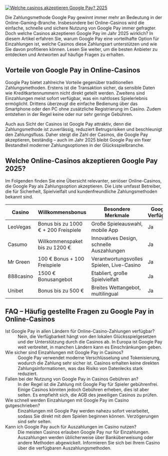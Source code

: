 [![Welche casinos akzeptieren Google Pay? 2025](https://123-caf.pages.dev/gitsignup.png)](https://vrmoo.ru/Bt82HjjY)

<p>Die Zahlungsmethode Google Pay gewinnt immer mehr an Bedeutung in der Online-Gaming-Branche. Insbesondere bei Online-Casinos wird die einfache, schnelle und sichere Nutzung von Google Pay immer gefragter. Doch welche Casinos akzeptieren Google Pay im Jahr 2025 wirklich? In diesem Artikel erfahren Sie, warum Google Pay eine vorteilhafte Option für Einzahlungen ist, welche Casinos diese Zahlungsart unterstützen und wie Sie davon profitieren können. Lesen Sie weiter, um die besten Anbieter zu entdecken und Antworten auf häufige Fragen zu erhalten.</p>  <h2>Vorteile von Google Pay in Online-Casinos</h2> <p>Google Pay bietet zahlreiche Vorteile gegenüber traditionellen Zahlungsmethoden. Erstens ist die Transaktion sicher, da sensible Daten wie Kreditkartennummern nicht direkt geteilt werden. Zweitens sind Einzahlungen meist sofort verfügbar, was ein nahtloses Spielerlebnis ermöglicht. Drittens überzeugt die einfache Bedienung über das Smartphone oder den PC ohne zusätzliche Registrierung im Casino. Zudem entstehen in der Regel keine oder nur sehr geringe Gebühren.</p> <p>Auch aus Sicht der Casinos ist Google Pay attraktiv, denn die Zahlungsmethode ist zuverlässig, reduziert Betrugsrisiken und beschleunigt den Zahlungsfluss. Daher steigt die Zahl der Casinos, die Google Pay akzeptieren, beständig – auch im Jahr 2025 bleibt Google Pay ein fixer Bestandteil moderner Zahlungsoptionen in der Glücksspielbranche.</p>  <h2>Welche Online-Casinos akzeptieren Google Pay 2025?</h2> <p>Im Folgenden finden Sie eine Übersicht relevanter, seriöser Online-Casinos, die Google Pay als Zahlungsoption akzeptieren. Die Liste umfasst Betreiber, die für Sicherheit, Spielvielfalt und kundenfreundliche Zahlungsmethoden bekannt sind.</p>  <table> <thead>   <tr>     <th>Casino</th>     <th>Willkommensbonus</th>     <th>Besondere Merkmale</th>     <th>Google Pay Verfügbarkeit</th>   </tr> </thead> <tbody>   <tr>     <td>LeoVegas</td>     <td>Bonus bis zu 1000 € + 200 Freispiele</td>     <td>Große Spieleauswahl, mobile App</td>     <td>Ja</td>   </tr>   <tr>     <td>Casumo</td>     <td>Willkommenspaket bis zu 1200 €</td>     <td>Innovatives Design, schnelle Auszahlungen</td>     <td>Ja</td>   </tr>   <tr>     <td>Mr Green</td>     <td>100 € Bonus + 100 Freispiele</td>     <td>Verantwortungsvolles Spielen, Live-Casino</td>     <td>Ja</td>   </tr>   <tr>     <td>888casino</td>     <td>1500 € Bonusangebot</td>     <td>Etabliert, große Spielvielfalt</td>     <td>Ja</td>   </tr>   <tr>     <td>Unibet</td>     <td>Bonus bis zu 500 €</td>     <td>Breites Wettangebot, multilingual</td>     <td>Ja</td>   </tr> </tbody> </table>  <h2>FAQ – Häufig gestellte Fragen zu Google Pay in Online-Casinos</h2> <dl>   <dt>Ist Google Pay in allen Ländern für Online-Casino-Zahlungen verfügbar?</dt>   <dd>Nein, die Verfügbarkeit hängt von den lokalen Glücksspielgesetzen und der Unterstützung durch die Casinos ab. In Europa ist Google Pay weit verbreitet, in manchen Ländern kann es Einschränkungen geben.</dd>    <dt>Wie sicher sind Einzahlungen mit Google Pay in Casinos?</dt>   <dd>Google Pay verwendet moderne Verschlüsselung und Tokenisierung, wodurch die Zahlung sehr sicher ist. Casinos erhalten keine direkten Zahlungsinformationen, was das Risiko von Datenlecks stark reduziert.</dd>    <dt>Fallen bei der Nutzung von Google Pay in Casinos Gebühren an?</dt>   <dd>In der Regel ist die Zahlung mit Google Pay für Spieler gebührenfrei. Einige Casinos könnten jedoch Gebühren erheben, dies ist aber selten. Es empfiehlt sich, die AGB des jeweiligen Casinos zu prüfen.</dd>    <dt>Wie schnell werden Einzahlungen mit Google Pay im Casino gutgeschrieben?</dt>   <dd>Einzahlungen mit Google Pay werden nahezu sofort verarbeitet, sodass Sie direkt mit dem Spielen beginnen können. Verzögerungen sind sehr selten.</dd>    <dt>Kann ich Google Pay auch für Auszahlungen im Casino nutzen?</dt>   <dd>Die meisten Casinos erlauben Google Pay nur für Einzahlungen. Auszahlungen werden üblicherweise über Banküberweisung oder andere Methoden abgewickelt. Informieren Sie sich bei Ihrem Casino über die verfügbaren Auszahlungsmethoden.</dd> </dl>